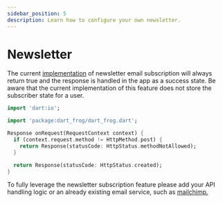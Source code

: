 ```yaml
---
sidebar_position: 5
description: Learn how to configure your own newsletter.
---
```


# Newsletter

The current [implementation](https://github.com/flutter/news_toolkit/blob/main/flutter_news_example/api/routes/api/v1/newsletter/subscription.dart) of newsletter email subscription will always return true and the response is handled in the app as a success state. Be aware that the current implementation of this feature does not store the subscriber state for a user.

```dart
import 'dart:io';

import 'package:dart_frog/dart_frog.dart';

Response onRequest(RequestContext context) {
  if (context.request.method != HttpMethod.post) {
    return Response(statusCode: HttpStatus.methodNotAllowed);
  }

  return Response(statusCode: HttpStatus.created);
}
```

To fully leverage the newsletter subscription feature please add your API handling logic or an already existing email service, such as [mailchimp.](https://mailchimp.com/)

